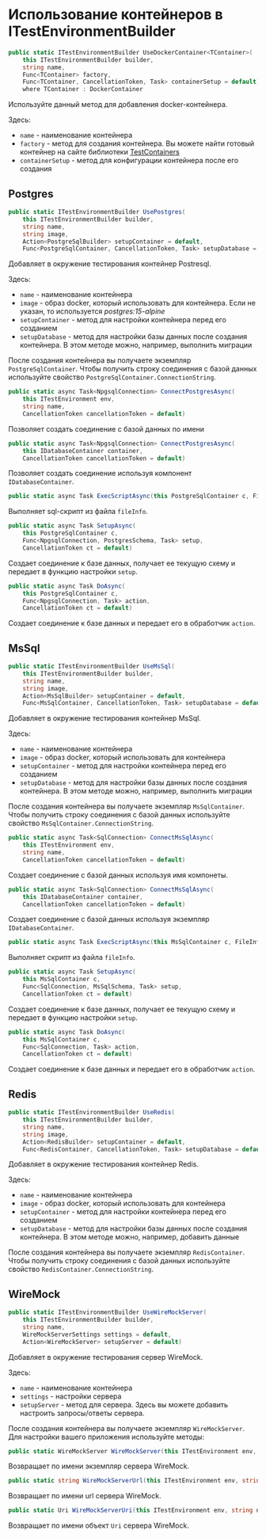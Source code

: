 # Использование контейнеров в ITestEnvironmentBuilder

```csharp
public static ITestEnvironmentBuilder UseDockerContainer<TContainer>(
    this ITestEnvironmentBuilder builder,
    string name,
    Func<TContainer> factory,
    Func<TContainer, CancellationToken, Task> containerSetup = default)
    where TContainer : DockerContainer
```

Используйте данный метод для добавления docker-контейнера.

Здесь:

- `name` - наименование контейнера
- `factory` - метод для создания контейнера. Вы можете найти готовый контейнер на сайте библиотеки [TestContainers](https://dotnet.testcontainers.org/modules/)
- `containerSetup` - метод для конфигурации контейнера после его создания

## Postgres

```csharp
public static ITestEnvironmentBuilder UsePostgres(
    this ITestEnvironmentBuilder builder,
    string name,
    string image,
    Action<PostgreSqlBuilder> setupContainer = default,
    Func<PostgreSqlContainer, CancellationToken, Task> setupDatabase = default)
```

Добавляет в окружение тестирования контейнер Postresql.

Здесь:

- `name` - наименование контейнера
- `image` - образ docker, который использовать для контейнера. Если не указан, то используется *postgres:15-alpine*
- `setupContainer` - метод для настройки контейнера перед его созданием
- `setupDatabase` - метод для настройки базы данных после создания контейнера. В этом методе можно, например, выполнить миграции

После создания контейнера вы получаете экземпляр `PostgreSqlContainer`. Чтобы получить строку соединения с базой данных используйте свойство `PostgreSqlContainer.ConnectionString`.

```csharp
public static async Task<NpgsqlConnection> ConnectPostgresAsync(
    this ITestEnvironment env,
    string name,
    CancellationToken cancellationToken = default)
```

Позволяет создать соединение с базой данных по имени

```csharp
public static async Task<NpgsqlConnection> ConnectPostgresAsync(
    this IDatabaseContainer container,
    CancellationToken cancellationToken = default)
```

Позволяет создать соединение используя компонент `IDatabaseContainer`.


```csharp
public static async Task ExecScriptAsync(this PostgreSqlContainer c, FileInfo fileInfo, CancellationToken ct = default)
```

Выполняет sql-скрипт из файла `fileInfo`.

```csharp
public static async Task SetupAsync(
    this PostgreSqlContainer c,
    Func<NpgsqlConnection, PostgresSchema, Task> setup,
    CancellationToken ct = default)
```

Создает соединение к базе данных, получает ее текущую схему и передает в функцию настройки `setup`.

```csharp
public static async Task DoAsync(
    this PostgreSqlContainer c,
    Func<NpgsqlConnection, Task> action,
    CancellationToken ct = default)
```

Создает соединение к базе данных и передает его в обработчик `action`.

## MsSql

```csharp
public static ITestEnvironmentBuilder UseMsSql(
    this ITestEnvironmentBuilder builder,
    string name,
    string image,
    Action<MsSqlBuilder> setupContainer = default,
    Func<MsSqlContainer, CancellationToken, Task> setupDatabase = default)
```

Добавляет в окружение тестирования контейнер MsSql.

Здесь:

- `name` - наименование контейнера
- `image` - образ docker, который использовать для контейнера
- `setupContainer` - метод для настройки контейнера перед его созданием
- `setupDatabase` - метод для настройки базы данных после создания контейнера. В этом методе можно, например, выполнить миграции

После создания контейнера вы получаете экземпляр `MsSqlContainer`. Чтобы получить строку соединения с базой данных используйте свойство `MsSqlContainer.ConnectionString`.


```csharp
public static async Task<SqlConnection> ConnectMsSqlAsync(
    this ITestEnvironment env,
    string name,
    CancellationToken cancellationToken = default)
```

Создает соединение с базой данных используя имя компонеты.

```csharp
public static async Task<SqlConnection> ConnectMsSqlAsync(
    this IDatabaseContainer container,
    CancellationToken cancellationToken = default)
```

Создает соединение с базой данных используя экземпляр  `IDatabaseContainer`.

```csharp
public static async Task ExecScriptAsync(this MsSqlContainer c, FileInfo fileInfo, CancellationToken ct = default)
```

Выполняет скрипт из файла `fileInfo`.

```csharp
public static async Task SetupAsync(
    this MsSqlContainer c,
    Func<SqlConnection, MsSqlSchema, Task> setup,
    CancellationToken ct = default)
```

Создает соединение к базе данных, получает ее текущую схему и передает в функцию настройки `setup`.


```csharp
public static async Task DoAsync(
    this MsSqlContainer c,
    Func<SqlConnection, Task> action,
    CancellationToken ct = default)
```

Создает соединение к базе данных и передает его в обработчик `action`.

## Redis

```csharp
public static ITestEnvironmentBuilder UseRedis(
    this ITestEnvironmentBuilder builder,
    string name,
    string image,
    Action<RedisBuilder> setupContainer = default,
    Func<RedisContainer, CancellationToken, Task> setupDatabase = default)
```

Добавляет в окружение тестирования контейнер Redis.

Здесь:

- `name` - наименование контейнера
- `image` - образ docker, который использовать для контейнера
- `setupContainer` - метод для настройки контейнера перед его созданием
- `setupDatabase` - метод для настройки базы данных после создания контейнера. В этом методе можно, например, добавить данные

После создания контейнера вы получаете экземпляр `RedisContainer`. Чтобы получить строку соединения с базой данных используйте свойство `RedisContainer.ConnectionString`.

## WireMock

```csharp
public static ITestEnvironmentBuilder UseWireMockServer(
    this ITestEnvironmentBuilder builder,
    string name,
    WireMockServerSettings settings = default,
    Action<WireMockServer> setupServer = default)
```

Добавляет в окружение тестирования сервер WireMock.

Здесь:

- `name` - наименование контейнера
- `settings` - настройки сервера
- `setupServer` - метод для сервера. Здесь вы можете добавить настроить запросы/ответы сервера.

После создания контейнера вы получаете экземпляр `WireMockServer`. Для настройки вашего приложения используйте методы:

```csharp
public static WireMockServer WireMockServer(this ITestEnvironment env, string name)
```

Возвращает по имени экземпляр сервера WireMock.

```csharp
public static string WireMockServerUrl(this ITestEnvironment env, string name)
```

Возвращает по имени url сервера WireMock.

```csharp
public static Uri WireMockServerUri(this ITestEnvironment env, string name)
```

Возвращает по имени объект `Uri` сервера WireMock.
